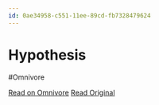 ```yaml
---
id: 0ae34958-c551-11ee-89cd-fb7328479624
---
```


# Hypothesis
#Omnivore

[Read on Omnivore](https://omnivore.app/me/hypothesis-18d80ff5e93)
[Read Original](https://hypothes.is/a/Pu-A3MVQEe6kmRcfed8ahg)

